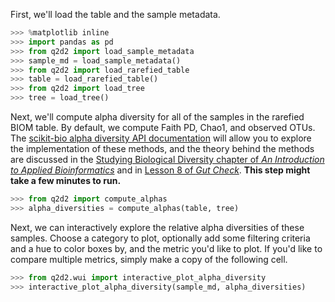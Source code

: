 First, we'll load the table and the sample metadata.

```python
>>> %matplotlib inline
>>> import pandas as pd
>>> from q2d2 import load_sample_metadata
>>> sample_md = load_sample_metadata()
>>> from q2d2 import load_rarefied_table
>>> table = load_rarefied_table()
>>> from q2d2 import load_tree
>>> tree = load_tree()
```

Next, we'll compute alpha diversity for all of the samples in the rarefied BIOM table. By default, we compute Faith PD, Chao1, and observed OTUs. The [scikit-bio alpha diversity API documentation](http://scikit-bio.org/docs/latest/generated/skbio.diversity.alpha.html#module-skbio.diversity.alpha) will allow you to explore the implementation of these methods, and the theory behind the methods are discussed in the [Studying Biological Diversity chapter of *An Introduction to Applied Bioinformatics*](http://readiab.org/book/latest/3/1#3) and in [Lesson 8 of *Gut Check*](https://www.coursera.org/learn/microbiome/). **This step might take a few minutes to run.**

```python
>>> from q2d2 import compute_alphas
>>> alpha_diversities = compute_alphas(table, tree)
```

Next, we can interactively explore the relative alpha diversities of these samples. Choose a  category to plot, optionally add some filtering criteria and a hue to color boxes by, and the metric you'd like to plot. If you'd like to compare multiple metrics, simply make a copy of the following cell. 

```python
>>> from q2d2.wui import interactive_plot_alpha_diversity
>>> interactive_plot_alpha_diversity(sample_md, alpha_diversities)
```
